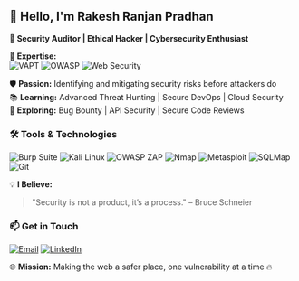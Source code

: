 ## 👋 Hello, I'm Rakesh Ranjan Pradhan

🔐 **Security Auditor | Ethical Hacker | Cybersecurity Enthusiast**

🚀 **Expertise:**  
![VAPT](https://img.shields.io/badge/VAPT-Assessment-blue?style=for-the-badge) 
![OWASP](https://img.shields.io/badge/OWASP%20Top%2010-Security-orange?style=for-the-badge) 
![Web Security](https://img.shields.io/badge/Web%20App-Security-critical?style=for-the-badge)  

🛡️ **Passion:** Identifying and mitigating security risks before attackers do <br>
📚 **Learning:** Advanced Threat Hunting | Secure DevOps | Cloud Security <br>
🌿 **Exploring:** Bug Bounty | API Security | Secure Code Reviews <br>

### 🛠 Tools & Technologies  
![Burp Suite](https://img.shields.io/badge/Burp%20Suite-FF6F00?style=for-the-badge&logo=burp-suite&logoColor=white)
![Kali Linux](https://img.shields.io/badge/Kali%20Linux-268BEE?style=for-the-badge&logo=kalilinux&logoColor=white)
![OWASP ZAP](https://img.shields.io/badge/OWASP%20ZAP-2E8B57?style=for-the-badge)
![Nmap](https://img.shields.io/badge/Nmap-00457C?style=for-the-badge)
![Metasploit](https://img.shields.io/badge/Metasploit-6200EE?style=for-the-badge)
![SQLMap](https://img.shields.io/badge/SQLMap-yellow?style=for-the-badge)
![Git](https://img.shields.io/badge/Git-F05032?style=for-the-badge&logo=git&logoColor=white)

💡 **I Believe:**  
> "Security is not a product, it’s a process." – Bruce Schneier  

### 📫 Get in Touch  
[![Email](https://img.shields.io/badge/-Email-D14836?style=for-the-badge&logo=gmail&logoColor=white)](mailto:rakeshranjanpradhan25@gmail.com)
[![LinkedIn](https://img.shields.io/badge/LinkedIn-0077B5?style=for-the-badge&logo=linkedin&logoColor=white)](https://www.linkedin.com/in/rakeshranjan25)

🌐 **Mission:** Making the web a safer place, one vulnerability at a time 🔥
